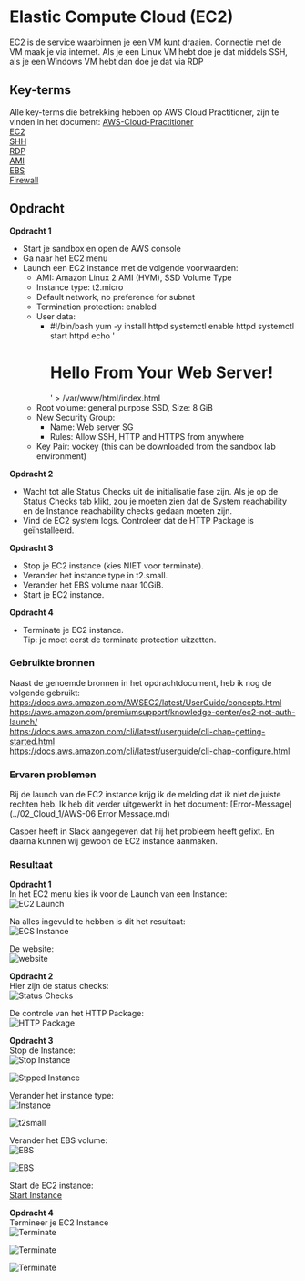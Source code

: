 # Elastic Compute Cloud (EC2)
EC2 is de service waarbinnen je een VM kunt draaien. Connectie met de VM maak je via internet. Als je een Linux VM hebt doe je dat middels SSH, als je een Windows VM hebt dan doe je dat via RDP

## Key-terms
Alle key-terms die betrekking hebben op AWS Cloud Practitioner, zijn te vinden in het document: [AWS-Cloud-Practitioner](../beschrijvingen/aws-cloud-practitioner.md)  
[EC2](../beschrijvingen/aws-cloud-practitioner.md#EC2)  
[SHH](../beschrijvingen/aws-cloud-practitioner.md#SSH)  
[RDP](../beschrijvingen/aws-cloud-practitioner.md#RDP)  
[AMI](../beschrijvinen/aws-cloud-practitioner.md#AMI)  
[EBS](../beschrijingen/aws-cloud-practitioner.md#EBS)  
[Firewall](../beschrijvingen/aws-cloud-practitioner.md#Firewall)  


## Opdracht
**Opdracht 1**  
- Start je sandbox en open de AWS console
- Ga naar het EC2 menu
- Launch een EC2 instance met de volgende voorwaarden:
    - AMI: Amazon Linux 2 AMI (HVM), SSD Volume Type
    - Instance type: t2.micro
    - Default network, no preference for subnet
    - Termination protection: enabled
    - User data:
        - #!/bin/bash
        yum -y install httpd
        systemctl enable httpd
        systemctl start httpd
        echo '<html><h1>Hello From Your Web Server!</h1></html>' > /var/www/html/index.html
    - Root volume: general purpose SSD, Size: 8 GiB
    - New Security Group:
        - Name: Web server SG
        - Rules: Allow SSH, HTTP and HTTPS from anywhere
    - Key Pair: vockey (this can be downloaded from the sandbox lab environment)  

**Opdracht 2**  
- Wacht tot alle Status Checks uit de initialisatie fase zijn. Als je op de Status Checks tab klikt, zou je moeten zien dat de System reachability en de Instance reachability checks gedaan moeten zijn.  
- Vind de EC2 system logs. Controleer dat de HTTP Package is geïnstalleerd.

**Opdracht 3**  
- Stop je EC2 instance (kies NIET voor terminate).
- Verander het instance type in t2.small.
- Verander het EBS volume naar 10GiB.
- Start je EC2 instance.

**Opdracht 4**  
- Terminate je EC2 instance.  
Tip: je moet eerst de terminate protection uitzetten.

### Gebruikte bronnen
Naast de genoemde bronnen in het opdrachtdocument, heb ik nog de volgende gebruikt:  
https://docs.aws.amazon.com/AWSEC2/latest/UserGuide/concepts.html  
https://aws.amazon.com/premiumsupport/knowledge-center/ec2-not-auth-launch/  
https://docs.aws.amazon.com/cli/latest/userguide/cli-chap-getting-started.html  
https://docs.aws.amazon.com/cli/latest/userguide/cli-chap-configure.html  

### Ervaren problemen
Bij de launch van de EC2 instance krijg ik de melding dat ik niet de juiste rechten heb.
Ik heb dit verder uitgewerkt in het document: [Error-Message](../02_Cloud_1/AWS-06 Error Message.md)  

Casper heeft in Slack aangegeven dat hij het probleem heeft gefixt. En daarna kunnen wij gewoon de EC2 instance aanmaken.

### Resultaat  
**Opdracht 1**  
In het EC2 menu kies ik voor de Launch van een Instance:  
![EC2 Launch](../00_includes/AWS-06a.png)  

Na alles ingevuld te hebben is dit het resultaat:  
![ECS Instance](../00_includes/AWS-06b.png)  

De website:  
![website](../00_includes/AWS-06o.png)  

**Opdracht 2**  
Hier zijn de status checks:  
![Status Checks](../00_includes/AWS-06c.png)  

De controle van het HTTP Package:  
![HTTP Package](../00_includes/AWS-06d.png)  

**Opdracht 3**  
Stop de Instance:  
![Stop Instance](../00_includes/AWS-06e.png)

![Stpped Instance](../00_includes/AWS-06f.png)

Verander het instance type:  
![Instance](../00_includes/AWS-06g.png)

![t2small](../00_includes/AWS-06h.png)

Verander het EBS volume:  
![EBS](../00_includes/AWS-06i.png)

![EBS](../00_includes/AWS-06j.png)

Start de EC2 instance:  
[Start Instance](../00_includes/AWS-06k.png)  

**Opdracht 4**  
Termineer je EC2 Instance  
![Terminate](../00_includes/AWS-06l.png)

![Terminate](../00_includes/AWS-06m.png)

![Terminate](../00_includes/AWS-06n.png)
